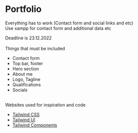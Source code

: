 # Portfolio
Everything has to work (Contact form and social links and etc)
<br>
Use xampp for contact form and additional data etc

Deadline is 23.12.2022
<br>
<br>
Things that must be included

- Contact form 
- Top bar, footer
- Hero section 
- About me 
- Logo, Tagline
- Qualifications
- Socials 

<br>
Websites used for inspiration and code 
<br>

- [Tailwind CSS ](https://tailwindcss.com/)
- [Tailwind UI ](https://tailwindui.com/)
- [Tailwind Components ](https://tailwindcomponents.com/)
